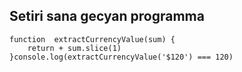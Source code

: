 ## Setiri sana gecyan programma
```
function  extractCurrencyValue(sum) {
    return + sum.slice(1) 
}console.log(extractCurrencyValue('$120') === 120)
```
